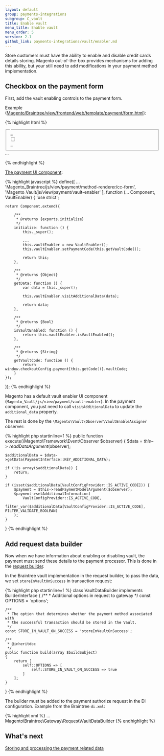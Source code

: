 ```yaml
---
layout: default
group: payments-integrations
subgroup: C_vault
title: Enable vault 
menu_title: Enable vault 
menu_order: 5
version: 2.1
github_link: payments-integrations/vault/enabler.md
---
```


Store customers must have the ability to enable and disable credit cards details storing.
Magento out-of-the-box provides mechanisms for adding this ability, but your still need to add modifications in your payment method implementation.

## Checkbox on the payment form

First, add the vault enabling controls to the payment form.

Example ([Magento/Braintree/view/frontend/web/template/payment/form.html]({{site.mage2100url}}app/code/Magento/Braintree/view/frontend/web/template/payment/form.html)):

{% highlight html %}
<form id="co-transparent-form-braintree" class="form" data-bind="" method="post" action="#" novalidate="novalidate">
    <fieldset data-bind="attr: {class: 'fieldset payment items' + getCode(), id: 'payment_form_' + getCode()}">
        <legend class="legend">
            <span><!-- ko i18n: 'Credit Card Information'--><!-- /ko --></span>
        </legend>
        ...
        <!-- ko if: (isVaultEnabled())-->
        <div class="field choice">
            <input type="checkbox"
                name="vault[is_enabled]"
                class="checkbox"
                data-bind="attr: {'id': getCode() + '_enable_vault'}, checked: vaultEnabler.isActivePaymentTokenEnabler"/>
            <label class="label" data-bind="attr: {'for': getCode() + '_enable_vault'}">
                <span><!-- ko i18n: 'Save for later use.'--><!-- /ko --></span>
            </label>
        </div>
        <!-- /ko -->
        ...
    </fieldset>
    ...
</form>
{% endhighlight %}


[The payment UI component]({{site.mage2100url}}app/code/Magento/Braintree/view/frontend/web/js/view/payment/method-renderer/hosted-fields.js):

{% highlight javascript %}
define([
    ...
    'Magento_Braintree/js/view/payment/method-renderer/cc-form',
    'Magento_Vault/js/view/payment/vault-enabler'
], function (... Component, VaultEnabler) {
    'use strict';

    return Component.extend({

        /**
         * @returns {exports.initialize}
         */
        initialize: function () {
            this._super();

            ...
            this.vaultEnabler = new VaultEnabler();
            this.vaultEnabler.setPaymentCode(this.getVaultCode());

            return this;
        },

        /**
         * @returns {Object}
         */
        getData: function () {
            var data = this._super();

            this.vaultEnabler.visitAdditionalData(data);

            return data;
        },

        /**
         * @returns {Bool}
         */
        isVaultEnabled: function () {
            return this.vaultEnabler.isVaultEnabled();
        },

        /**
         * @returns {String}
         */
        getVaultCode: function () {
            return window.checkoutConfig.payment[this.getCode()].vaultCode;
        }
    });
});
{% endhighlight %}

Magento has a default vault enabler UI component (`Magento_Vault/js/view/payment/vault-enabler`). In the payment component, you just need to call `visitAdditionalData` to update the `additional_data` property.

The rest is done by the `\Magento\Vault\Observer\VaultEnableAssigner` observer:

{% highlight php startinline=1 %}
public function execute(\Magento\Framework\Event\Observer $observer)
{
    $data = $this->readDataArgument($observer);
    
    $additionalData = $data->getData(PaymentInterface::KEY_ADDITIONAL_DATA);

    if (!is_array($additionalData)) {
        return;
    }

    if (isset($additionalData[VaultConfigProvider::IS_ACTIVE_CODE])) {
        $payment = $this->readPaymentModelArgument($observer);
        $payment->setAdditionalInformation(
            VaultConfigProvider::IS_ACTIVE_CODE,
            filter_var($additionalData[VaultConfigProvider::IS_ACTIVE_CODE], FILTER_VALIDATE_BOOLEAN)
        );
    }
}
{% endhighlight %}

## Add request data builder

Now when we have information about enabling or disabling vault, the payment must send these details to the payment processor. This is done in the [request builder]({{page.baseurl}}payments-integrations/payment-gateway/request-builder.html). 

In the Braintree vault implementation in the request builder, to pass the data, we set `storeInVaultOnSuccess` in transaction request:

{% highlight php startinline=1 %}
class VaultDataBuilder implements BuilderInterface
{
    /**
     * Additional options in request to gateway
     */
    const OPTIONS = 'options';

    /**
     * The option that determines whether the payment method associated with
     * the successful transaction should be stored in the Vault.
     */
    const STORE_IN_VAULT_ON_SUCCESS = 'storeInVaultOnSuccess';

    /**
     * @inheritdoc
     */
    public function build(array $buildSubject)
    {
        return [
            self::OPTIONS => [
                self::STORE_IN_VAULT_ON_SUCCESS => true
            ]
        ];
    }
}
{% endhighlight %}

The builder must be added to the payment authorize request in the DI configuration. 
Example from the Braintree `di.xml`:

{% highlight xml %}
<virtualType name="BraintreeAuthorizeRequest" type="Magento\Payment\Gateway\Request\BuilderComposite">
    <arguments>
        <argument name="builders" xsi:type="array">
            ...
            <item name="vault" xsi:type="string">Magento\Braintree\Gateway\Request\VaultDataBuilder</item>
        </argument>
    </arguments>
</virtualType>
{% endhighlight %}

## What's next

[Storing and processing the payment related data]({{page.baseurl}}payments-integrations/vault/payment-token.html)


